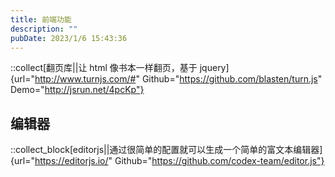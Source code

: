 ```yaml
---
title: 前端功能
description: ""
pubDate: 2023/1/6 15:43:36
---
```


::collect[翻页库||让 html 像书本一样翻页，基于 jquery]{url="http://www.turnjs.com/#" Github="https://github.com/blasten/turn.js" Demo="http://jsrun.net/4pcKp"}

## 编辑器

::collect_block[editorjs||通过很简单的配置就可以生成一个简单的富文本编辑器]{url="https://editorjs.io/" Github="https://github.com/codex-team/editor.js"}
